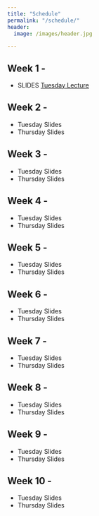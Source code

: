 ```yaml
---
title: "Schedule"
permalink: "/schedule/"
header:
  image: /images/header.jpg

---
```


## Week 1 -
* SLIDES <a href="https://wcresko.github.io/UO_ABS/html/Week1_Lecture.html" >Tuesday Lecture</a>

## Week 2 -
* Tuesday Slides
* Thursday Slides

## Week 3 -
* Tuesday Slides
* Thursday Slides

## Week 4 -
* Tuesday Slides
* Thursday Slides

## Week 5 -
* Tuesday Slides
* Thursday Slides

## Week 6 -
* Tuesday Slides
* Thursday Slides

## Week 7 -
* Tuesday Slides
* Thursday Slides

## Week 8 -
* Tuesday Slides
* Thursday Slides

## Week 9 -
* Tuesday Slides
* Thursday Slides

## Week 10 -
* Tuesday Slides
* Thursday Slides
